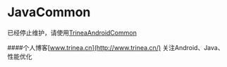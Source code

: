JavaCommon
==========

已经停止维护，请使用[TrineaAndroidCommon](https://github.com/Trinea/AndroidCommon)  

####个人博客[www.trinea.cn](http://www.trinea.cn/) 关注Android、Java、性能优化  
